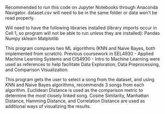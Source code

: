 Recommended to run this code on Jupyter Notebooks through Anaconda Navigator. dataset.csv will need to be in the same folder or data won't be read properly.

Will need to have the following libraries installed (library imports occur in Cell 1, so program will not be able to run unless they are installed):
	Pandas
 	Numpy
  	sklearn
   	Matplotlib

This program compares two ML algorithms (KNN and Naive Bayes, both implemented from scratch). Previous coursework in EEL4930 - Applied Machine Learning Systems and CIS4930 - Intro to Machine Learning were used as references to help facilitate Data Exploration, Data Preprocessing, and Comparison Visualization.

This program gets the user to select a song from the dataset, and using KNN and Naive Bayes algorithms, recommends 3 songs from each algorithm. Euclidean Distance is used as the comparison metric to determine the most closely linked song. Cosine Similarity, Manhattan Distance, Hamming Distance, and Correlation Distance are used as additional ways of visualizing the results.

